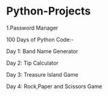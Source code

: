 # Python-Projects

1.Password Manager

100 Days of Python Code:-

Day 1: Band Name Generator

Day 2: Tip Calculator

Day 3: Treasure Island Game

Day 4: Rock,Paper and Scissors Game
